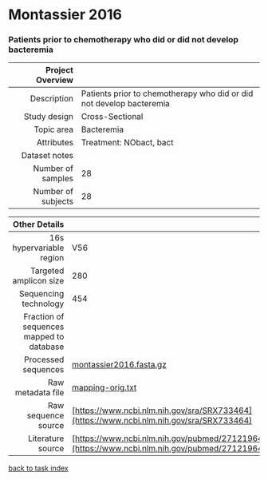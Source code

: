 # Montassier 2016
### Patients prior to chemotherapy who did or did not develop bacteremia

| Project Overview |  |
| -------------: |-------------|
| Description      | Patients prior to chemotherapy who did or did not develop bacteremia |
| Study design | Cross-Sectional |
| Topic area | Bacteremia|
| Attributes | Treatment: NObact, bact|
| Dataset notes | |
| Number of samples | 28|
| Number of subjects | 28|


| Other Details |  |
| -------------: |-------------|
| 16s hypervariable region | V56 |
| Targeted amplicon size | 280 |
| Sequencing technology | 454 |
| Fraction of sequences mapped to database |  |
| Processed sequences | [montassier2016.fasta.gz](https://s3.us-east-2.amazonaws.com/knights-lab/public/MLRepo/fasta/montassier2016.fasta.gz) |
| Raw metadata file | [mapping-orig.txt](./datasets/bacteremia/mapping-orig.txt) |
| Raw sequence source | [https://www.ncbi.nlm.nih.gov/sra/SRX733464](https://www.ncbi.nlm.nih.gov/sra/SRX733464) |
| Literature source | [https://www.ncbi.nlm.nih.gov/pubmed/27121964](https://www.ncbi.nlm.nih.gov/pubmed/27121964) |

[back to task index](../README.md)